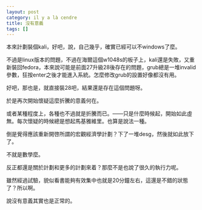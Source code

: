 ```yaml
---
layout: post
category: il y a là cendre
title: 沒有意義
tags: []
---
```


本來計劃裝個kali，好吧，說，自己幾乎，確實已經可以不windows了麼。

不過是linux版本的問題，不過在海爾這個w1048s的板子上，kali還是失敗，又重新裝回fedora，本來說可能是前面27升級28後存在的問題，grub總是一堆invalid 參數，狂按enter之後才能進入系統。怎麼修改grub的設置好像都沒有用。

好吧，那也是，就直接裝28吧，結果還是存在這個問題呀。

於是再次開始懷疑這麼折騰的意義何在。

或者某種程度上，各種也不過就是折騰而已。——只是什麼時候起，開始如此虛無。每次懷疑的時候總是想起馬基雅維里。也算是說法一種。

倒是覺得應該重新開啓所謂的宏觀經濟學計劃？下了一堆desg，然後就如此放下了。

不就是數學麼。

反正都還是關於計劃和更多的計劃來着？那麼不是也說了很久的執行力呢。

雖然經過試驗，貌似看書能夠有效集中也就是20分鐘左右，這還是不錯的狀態了？所以啊。

說沒有意義其實也是正常的。


<!-- more -->
